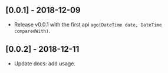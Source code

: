 ## [0.0.1] - 2018-12-09

* Release v0.0.1 with the first api `ago(DateTime date, DateTime comparedWith)`.

## [0.0.2] - 2018-12-11

* Update docs: add usage.
